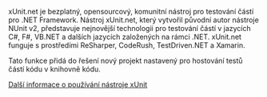 ﻿xUnit.net je bezplatný, opensourcový, komunitní nástroj pro testování částí pro .NET Framework. Nástroj xUnit.net, který vytvořil původní autor nástroje NUnit v2, představuje nejnovější technologii pro testování částí v jazycích C#, F#, VB.NET a dalších jazycích založených na rámci .NET. xUnit.net funguje s prostředími ReSharper, CodeRush, TestDriven.NET a Xamarin. 

Tato funkce přidá do řešení nový projekt nastavený pro hostování testů částí kódu v knihovně kódu.

[Další informace o používání nástroje xUnit](https://xunit.github.io/)
